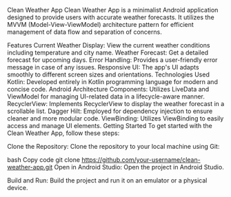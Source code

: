 Clean Weather App
Clean Weather App is a minimalist Android application designed to provide users with accurate weather forecasts. It utilizes the MVVM (Model-View-ViewModel) architecture pattern for efficient management of data flow and separation of concerns.

Features
Current Weather Display: View the current weather conditions including temperature and city name.
Weather Forecast: Get a detailed forecast for upcoming days.
Error Handling: Provides a user-friendly error message in case of any issues.
Responsive UI: The app's UI adapts smoothly to different screen sizes and orientations.
Technologies Used
Kotlin: Developed entirely in Kotlin programming language for modern and concise code.
Android Architecture Components: Utilizes LiveData and ViewModel for managing UI-related data in a lifecycle-aware manner.
RecyclerView: Implements RecyclerView to display the weather forecast in a scrollable list.
Dagger Hilt: Employed for dependency injection to ensure cleaner and more modular code.
ViewBinding: Utilizes ViewBinding to easily access and manage UI elements.
Getting Started
To get started with the Clean Weather App, follow these steps:

Clone the Repository: Clone the repository to your local machine using Git:

bash
Copy code
git clone https://github.com/your-username/clean-weather-app.git
Open in Android Studio: Open the project in Android Studio.

Build and Run: Build the project and run it on an emulator or a physical device.
